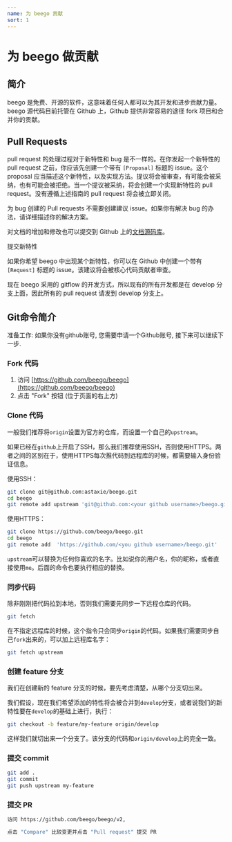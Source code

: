 ```yaml
---
name: 为 beego 贡献 
sort: 1
---
```


# 为 beego 做贡献

## 简介

beego 是免费、开源的软件，这意味着任何人都可以为其开发和进步贡献力量。beego 源代码目前托管在 Github 上，Github 提供非常容易的途径 fork 项目和合并你的贡献。

## Pull Requests

pull request 的处理过程对于新特性和 bug 是不一样的。在你发起一个新特性的 pull request 之前，你应该先创建一个带有 `[Proposal]` 标题的 issue。这个proposal
应当描述这个新特性，以及实现方法。提议将会被审查，有可能会被采纳，也有可能会被拒绝。当一个提议被采纳，将会创建一个实现新特性的 pull request。没有遵循上述指南的 pull request 将会被立即关闭。

为 bug 创建的 Pull requests 不需要创建建议 issue。如果你有解决 bug 的办法，请详细描述你的解决方案。

对文档的增加和修改也可以提交到 Github 上的[文档源码库](https://github.com/beego/beedoc)。

提交新特性

如果你希望 beego 中出现某个新特性，你可以在 Github 中创建一个带有 `[Request]` 标题的 issue。该建议将会被核心代码贡献者审查。

现在 beego 采用的 gitflow 的开发方式，所以现有的所有开发都是在 develop 分支上面，因此所有的 pull request 请发到 develop 分支上。

## Git命令简介

准备工作: 如果你没有github账号, 您需要申请一个Github账号, 接下来可以继续下一步.

### Fork 代码

1. 访问 [https://github.com/beego/beego](https://github.com/beego/beego)
2. 点击 "Fork" 按钮 (位于页面的右上方)

### Clone 代码

一般我们推荐将`origin`设置为官方的仓库，而设置一个自己的`upstream`。

如果已经在`github`上开启了SSH，那么我们推荐使用SSH，否则使用HTTPS。两者之间的区别在于，使用HTTPS每次推代码到远程库的时候，都需要输入身份验证信息。

使用SSH：

```bash
git clone git@github.com:astaxie/beego.git
cd beego
git remote add upstream 'git@github.com:<your github username>/beego.git'
```

使用HTTPS：

```bash
git clone https://github.com/beego/beego.git
cd beego
git remote add  'https://github.com/<you github username>/beego.git'
```

`upstream`可以替换为任何你喜欢的名字。比如说你的用户名，你的昵称，或者直接使用`me`。后面的命令也要执行相应的替换。

### 同步代码

除非刚刚把代码拉到本地，否则我们需要先同步一下远程仓库的代码。

```bash
git fetch
```

在不指定远程库的时候，这个指令只会同步`origin`的代码。如果我们需要同步自己`fork`出来的，可以加上远程库名字：

```bash
git fetch upstream
```

### 创建 feature 分支

我们在创建新的 feature 分支的时候，要先考虑清楚，从哪个分支切出来。

我们假设，现在我们希望添加的特性将会被合并到`develop`分支，或者说我们的新特性要在`develop`的基础上进行，执行：

```bash
git checkout -b feature/my-feature origin/develop
```

这样我们就切出来一个分支了。该分支的代码和`origin/develop`上的完全一致。

### 提交 commit

```bash
git add .
git commit
git push upstream my-feature
```

### 提交 PR

```bash
访问 https://github.com/beego/beego/v2, 

点击 "Compare" 比较变更并点击 "Pull request" 提交 PR
```
